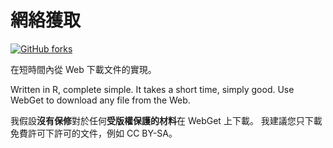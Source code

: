 # 網絡獲取

[![GitHub forks](https://img.shields.io/github/forks/Tyler887/WebGet?label=Fork&style=social)](https://github.com/Tyler887/WebGet/fork)

在短時間內從 Web 下載文件的實現。

Written in R, complete simple. It takes a short time, simply good. Use WebGet to
download any file from the Web.

我假設**沒有保修**對於任何**受版權保護的材料**在 WebGet 上下載。
我建議您只下載免費許可下許可的文件，例如
CC BY-SA。
